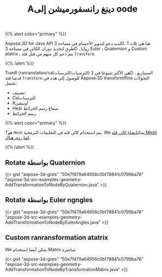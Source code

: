 ﻿---
title: Aدينغ رانسفورميشن إلى oode
type: docs
weight: 10
url: /ar/java/adding-transformation-to-the-node/
description: Aspose.3D for Java API لديه دعم لتدوير الأجسام في مساحة 3D. Tهنا هي ثلاث طرق لتحديد دوران الكائن في مساحة 3D ، زوايا Euler ، uuaternion و Custom atatrix ، يتم دعم كل منهم من قبل فئة ranransform.
---
{{% alert color="primary" %}} 

Aspose.3D for Java API لديه دعم لتدوير الأجسام في مساحة 3D. Tهنا هي ثلاث طرق لتحديد دوران الكائن في مساحة 3D ، زوايا Euler ، Quaternion و Custom atatrix ، يتم دعم كل منهم من قبل فئة `Transform`.

{{% /alert %}} 

TranR (ranranslation/calالترسبات/الترسبات) هي الأكثر شيوعا في 3D السيناريو ، قدمنا فئة `Transform` للوصول إلى هذه في Aspose.3D transformffine التحولات تشمل:

- تصنيف:
- Calالترسبات
- Rأوتيشن
- Hear سماع رسم الخرائط
- رسم الخرائط

{{% alert color="primary" %}} 

Tهو `Mesh` يتم استخدام كائن فئة في التعليمات البرمجية. We يمكن[إنشاء كائن فئة Mesh كما روى هناك](https://docs.dynabic.com/display/3djava/Create+3D+Mesh+and+Scene).

{{% /alert %}} 
## **Rotate بواسطة Quaternion**
{{< gist "aspose-3d-gists" "50e7f479a64956c0bf78841c0799ba76" "aspose-3d-src-examples-geometry-AddTransformationToNodeByQuaternion.java" >}}
## **Rotate بواسطة Euler ngngles**
{{< gist "aspose-3d-gists" "50e7f479a64956c0bf78841c0799ba76" "aspose-3d-src-examples-geometry-AddTransformationToNodeByEulerAngles.java" >}}
## **Custom ranransformation atatrix**
We يمكن أيضا استخدام Matrix مباشرة:

{{< gist "aspose-3d-gists" "50e7f479a64956c0bf78841c0799ba76" "aspose-3d-src-examples-geometry-AddTransformationToNodeByTransformationMatrix.java" >}}
